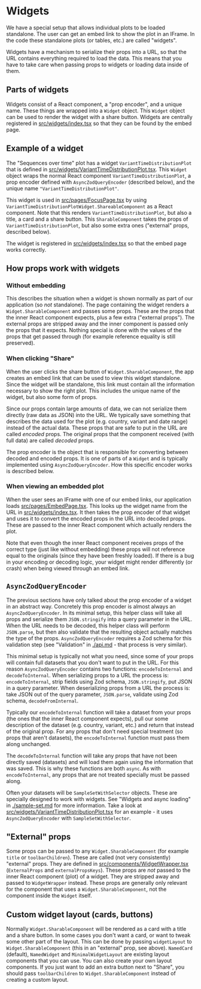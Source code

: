 # Widgets

We have a special setup that allows individual plots to be loaded standalone. The user can get an embed link to show the plot in an IFrame. In the code these standalone plots (or tables, etc.) are called "widgets".

Widgets have a mechanism to serialize their props into a URL, so that the URL contains everything required to load the data. This means that you have to take care when passing props to widgets or loading data inside of them.

## Parts of widgets

Widgets consist of a React component, a "prop encoder", and a unique name. These things are wrapped into a `Widget` object. This `Widget` object can be used to render the widget with a share button. Widgets are centrally registered in [src/widgets/index.tsx](/src/widgets/index.tsx) so that they can be found by the embed page.

## Example of a widget

The "Sequences over time" plot has a widget `VariantTimeDistributionPlot` that is defined in [src/widgets/VariantTimeDistributionPlot.tsx](/src/widgets/VariantTimeDistributionPlot.tsx). This `Widget` object wraps the normal React component `VariantTimeDistributionPlot`, a prop encoder defined with `AsyncZodQueryEncoder` (described below), and the unique name `"VariantTimeDistributionPlot"`.

This widget is used in [src/pages/FocusPage.tsx](/src/pages/FocusPage.tsx) by using `VariantTimeDistributionPlotWidget.ShareableComponent` as a React component. Note that this renders `VariantTimeDistributionPlot`, but also a title, a card and a share button. This `SharableComponent` takes the props of `VariantTimeDistributionPlot`, but also some extra ones ("external" props, described below).

The widget is registered in [src/widgets/index.tsx](/src/widgets/index.tsx) so that the embed page works correctly.

## How props work with widgets

### Without embedding

This describes the situation when a widget is shown normally as part of our application (so _not_ standalone). The page containing the widget renders a `Widget.SharableComponent` and passes some props. These are the props that the inner React component expects, plus a few extra ("external props"). The external props are stripped away and the inner component is passed only the props that it expects. Nothing special is done with the values of the props that get passed through (for example reference equality is still preserved).

### When clicking "Share"

When the user clicks the share button of `Widget.SharableComponent`, the app creates an embed link that can be used to view this widget standalone. Since the widget will be standalone, this link must contain all the information necessary to show the right plot. This includes the unique name of the widget, but also some form of props.

Since our props contain large amounts of data, we can not serialize them directly (raw data as JSON) into the URL. We typically save something that describes the data used for the plot (e.g. country, variant and date range) instead of the actual data. These props that are safe to put in the URL are called _encoded_ props. The original props that the component received (with full data) are called _decoded_ props.

The prop encoder is the object that is responsible for converting between decoded and encoded props. It is one of parts of a `Widget` and is typically implemented using `AsyncZodQueryEncoder`. How this specific encoder works is described below.

### When viewing an embedded plot

When the user sees an IFrame with one of our embed links, our application loads [src/pages/EmbedPage.tsx](/src/pages/EmbedPage.tsx). This looks up the widget name from the URL in [src/widgets/index.tsx](/src/widgets/index.tsx). It then takes the prop encoder of that widget and uses it to convert the encoded props in the URL into decoded props. These are passed to the inner React component which actually renders the plot.

Note that even though the inner React component receives props of the correct type (just like without embedding) these props will not reference equal to the originals (since they have been freshly loaded). If there is a bug in your encoding or decoding logic, your widget might render differently (or crash) when being viewed through an embed link.

## `AsyncZodQueryEncoder`

The previous sections have only talked about the prop encoder of a widget in an abstract way. Concretely this prop encoder is almost always an `AsyncZodQueryEncoder`. In its minimal setup, this helper class will take all props and serialize them `JSON.stringify` into a query parameter in the URL. When the URL needs to be decoded, this helper class will perform `JSON.parse`, but then also validate that the resulting object actually matches the type of the props. `AsyncZodQueryEncoder` requires a Zod schema for this validation step (see "Validation" in [./api.md](./api.md) - that process is very similar).

This minimal setup is typically not what you need, since some of your props will contain full datasets that you don't want to put in the URL. For this reason `AsyncZodQueryEncoder` contains two functions: `encodeToInternal` and `decodeToInternal`. When serializing props to a URL the process is: `encodeToInternal`, strip fields using Zod schema, `JSON.stringify`, put JSON in a query parameter. When deserializing props from a URL the process is: take JSON out of the query parameter, `JSON.parse`, validate using Zod schema, `decodeFromInternal`.

Typically our `encodeToInternal` function will take a dataset from your props (the ones that the inner React component expects), pull our some description of the dataset (e.g. country, variant, etc.) and return that instead of the original prop. For any props that don't need special treatment (so props that aren't datasets), the `encodeToInternal` function must pass them along unchanged.

The `decodeToInternal` function will take any props that have not been directly saved (datasets) and will load them again using the information that was saved. This is why these functions are both `async`. As with `encodeToInternal`, any props that are not treated specially must be passed along.

Often your datasets will be `SampleSetWithSelector` objects. These are specially designed to work with widgets. See "Widgets and async loading" in [./sample-set.md](./sample-set.md) for more information. Take a look at [src/widgets/VariantTimeDistributionPlot.tsx](/src/widgets/VariantTimeDistributionPlot.tsx) for an example - it uses `AsyncZodQueryEncoder` with `SampleSetWithSelector`.

## "External" props

Some props can be passed to any `Widget.SharableComponent` (for example `title` or `toolbarChildren`). These are called (not very consistently) "external" props. They are defined in [src/components/WidgetWrapper.tsx](/src/components/WidgetWrapper.tsx) (`ExternalProps` and `externalPropsKeys`). These props are _not_ passed to the inner React component (plot) of a widget. They are stripped away and passed to `WidgetWrapper` instead. These props are generally only relevant for the component that uses a `Widget.SharableComponent`, not the component inside the `Widget` itself.

## Custom widget layout (cards, buttons)

Normally `Widget.SharableComponent` will be rendered as a card with a title and a share button. In some cases you don't want a card, or want to tweak some other part of the layout. This can be done by passing `widgetLayout` to `Widget.SharableComponent` (this in an "external" prop, see above). `NamedCard` (default), `NamedWidget` and `MinimalWidgetLayout` are existing layout components that you can use. You can also create your own layout components. If you just want to add an extra button next to "Share", you should pass `toolbarChildren` to `Widget.SharableComponent` instead of creating a custom layout.
